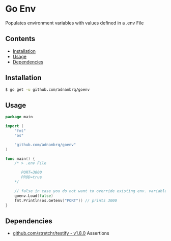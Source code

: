 # Go Env

Populates environment variables with values defined in a .env File

## Contents

- [Installation](#installation)
- [Usage](#usage)
- [Dependencies](#dependencies)

## Installation

```sh
$ go get -u github.com/adnanbrq/goenv
```

## Usage

```go
package main

import (
	"fmt"
	"os"

	"github.com/adnanbrq/goenv"
)

func main() {
	/* > .env File

	   PORT=3000
	   PROD=true
	*/

	// false in case you do not want to override existing env. variables
	goenv.Load(false)
	fmt.Println(os.Getenv("PORT")) // prints 3000
}
```

## Dependencies

- [github.com/stretchr/testify - v1.8.0](https://github.com/stretchr/testify)
Assertions